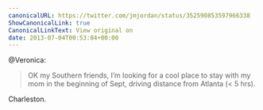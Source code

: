 ```yaml
---
canonicalURL: https://twitter.com/jmjordan/status/352590853597966338
ShowCanonicalLink: true
CanonicalLinkText: View original on
date: 2013-07-04T00:53:04+00:00
---
```

@Veronica:

> OK my Southern friends, I’m looking for a cool place to stay with my mom in the beginning of Sept, driving distance from Atlanta (&lt; 5 hrs).

Charleston.